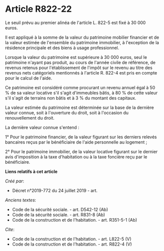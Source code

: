 # Article R822-22

Le seuil prévu au premier alinéa de l'article L. 822-5 est fixé à 30 000 euros. 

Il est appliqué à la somme de la valeur du patrimoine mobilier financier et de la valeur estimée de l'ensemble du patrimoine
immobilier, à l'exception de la résidence principale et des biens à usage professionnel. 

Lorsque la valeur du patrimoine est supérieure à 30 000 euros, seul le patrimoine n'ayant pas produit, au cours de l'année
civile de référence, de revenus retenus pour l'établissement de l'impôt sur le revenu au titre des revenus nets catégoriels
mentionnés à l'article R. 822-4 est pris en compte pour le calcul de l'aide. 

Ce patrimoine est considéré comme procurant un revenu annuel égal à 50 % de sa valeur locative s'il s'agit d'immeubles bâtis,
à 80 % de cette valeur s'il s'agit de terrains non bâtis et à 3 % du montant des capitaux. 

La valeur estimée du patrimoine est déterminée sur la base de la dernière valeur connue, soit à l'ouverture du droit, soit à
l'occasion du renouvellement du droit. 

La dernière valeur connue s'entend : 

1° Pour le patrimoine financier, de la valeur figurant sur les derniers relevés bancaires reçus par le bénéficiaire de l'aide
personnelle au logement ; 

2° Pour le patrimoine immobilier, de la valeur locative figurant sur le dernier avis d'imposition à la taxe d'habitation ou à
la taxe foncière reçu par le bénéficiaire.

**Liens relatifs à cet article**

_Créé par_:

  - Décret n°2019-772 du 24 juillet 2019 - art.

_Anciens textes_:

  - Code de la sécurité sociale. - art. D542-12 (Ab)
  - Code de la sécurité sociale. - art. R831-8 (Ab)
  - Code de la construction et de l'habitation. - art. R351-5-1 (Ab)

_Cite_:

  - Code de la construction et de l'habitation. - art. L822-5 (V)
  - Code de la construction et de l'habitation. - art. R822-4 (V)

